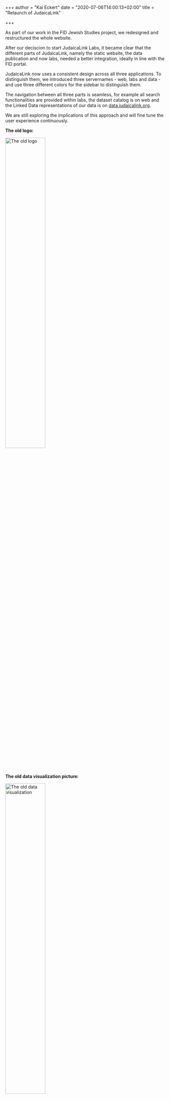 +++
author = "Kai Eckert"
date = "2020-07-06T14:00:13+02:00"
title = "Relaunch of JudaicaLink"

+++

As part of our work in the FID Jewish Studies project, we redesigned and restructured the whole website.
<!--more-->

After our deciscion to start JudaicaLink Labs, it became clear that the different parts of JudaicaLink, namely the static website, the data publication and now labs, needed a better integration, ideally in line with the FID portal.

JudaicaLink now uses a consistent design across all three applications. To distinguish them, we introduced three servernames - web, labs and data - and use three different colors for the sidebar to distinguish them.

The navigation between all three parts is seamless, for example all search functionalities are provided within labs, the dataset catalog is on web and the Linked Data representations of our data is on <a href="http://data.judaicalink.org/data/bhr/Aach_Löb">data.judaicalink.org</a>.

We are still exploring the implications of this approach and will fine tune the user experience continuously.



<b>The old logo:</b>
<div class="d-flex justify-content-center">
<img class="picture_effect_news" src="/img/judaicalink-banner1.png" height="auto" width="50%" alt="The old logo"/>
</div>
<br><br>

<b>The old data visualization picture:</b>
<div class="d-flex justify-content-center">
<img class="picture_effect_news" src="/img/blue_homepage-graphics.png" height="auto" width="50%" alt="The old data visualization"/>
</div>

